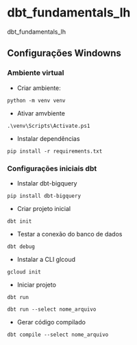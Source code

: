 # dbt_fundamentals_lh
dbt_fundamentals_lh

## Configurações Windowns

### Ambiente virtual
- Criar ambiente: 
```shell
python -m venv venv
```

- Ativar amvbiente 
```shell
.\venv\Scripts\Activate.ps1
```

- Instalar dependências
```shel
pip install -r requirements.txt
```

### Configurações iniciais dbt

- Instalar dbt-bigquery
```shell
pip install dbt-bigquery
```

- Criar projeto inicial
```shell
dbt init
```

- Testar a conexão do banco de dados
```shell
dbt debug
```

- Instalar a CLI glcoud
```shell
gcloud init
```

- Iniciar projeto
```shell
dbt run
```

```shell
dbt run --select nome_arquivo
```

- Gerar código compilado
```shell
dbt compile --select nome_arquivo
```